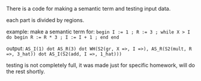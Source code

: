 There is a code for making a semantic term and testing input data.

each part is divided by regions.

example:
make a semantic term for: ```begin I := 1 ; R := 3 ; while X > I do begin R := R * 3 ; I := I + 1 ; end end```

output: ```AS_I(1) dot AS_R(3) dot WH(S2(gr, X =>, I =>), AS_R(S2(mult, R =>, 3_hat)) dot AS_I(S2(add, I =>, 1_hat)))```

testing is not completely full, it was made just for specific homework, will do the rest shortly.